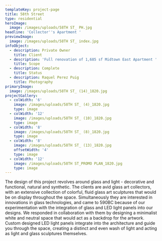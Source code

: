 ```yaml
---
templateKey: project-page
title: 58th Street
type: residential
heroImage:
  image: /images/uploads/58TH ST_ PH.jpg
headline: 'Collector''s Apartment '
previewImage:
  image: /images/uploads/58TH ST_ index.jpg
infoObject:
  - description: Private Owner
    title: Client
  - description: 'Full renovation of 1,685 sf Midtown East Apartment '
    title: Scope
  - description: Complete
    title: Status
  - description: Raquel Perez Puig
    title: Photography
primaryImage:
  image: /images/uploads/58TH ST_ (14)_1820.jpg
projectGallery:
  - colWidth: '6'
    image: /images/uploads/58TH ST_ (4)_1820.jpg
    type: image
  - colWidth: '12'
    image: /images/uploads/58TH ST_ (10)_1820.jpg
    type: image
  - colWidth: '8'
    image: /images/uploads/58TH ST_ (8)_1820.jpg
    type: image
  - colWidth: '8'
    image: /images/uploads/58TH ST_ (13)_1820.jpg
    offsetWidth: '4'
    type: image
  - colWidth: '12'
    image: /images/uploads/58TH ST_PROMO PLAN_1820.jpg
    type: image
---
```



The design of this project revolves around glass and light - decorative and functional, natural and synthetic. The clients are avid glass art collectors, with an extensive collection of colorful, fluid glass art sculptures that would be on display throughout the space. Simultaneously they are interested in innovations in glass technologies, and came to 590BC because of our experimentation with the integration of glass and LED light panels into our designs. We responded in collaboration with them by designing a minimalist white and neutral space that would act as a backdrop for the artwork. Custom designed LED light panels integrate into the architecture and guide you through the space, creating a distinct and even wash of light and acting as light and glass sculptures themselves.
